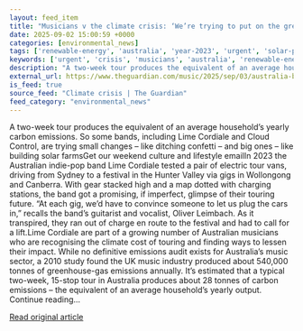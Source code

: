 ```yaml
---
layout: feed_item
title: "Musicians v the climate crisis: ‘We’re trying to put on the greenest show in Australia’"
date: 2025-09-02 15:00:59 +0000
categories: [environmental_news]
tags: ['renewable-energy', 'australia', 'year-2023', 'urgent', 'solar-power', 'oceania']
keywords: ['urgent', 'crisis', 'musicians', 'australia', 'renewable-energy', 'year-2023', 'climate', 'solar-power']
description: "A two-week tour produces the equivalent of an average household’s yearly carbon emissions"
external_url: https://www.theguardian.com/music/2025/sep/03/australia-bands-musicians-green-environmental-shows-climate-crisis
is_feed: true
source_feed: "Climate crisis | The Guardian"
feed_category: "environmental_news"
---
```


A two-week tour produces the equivalent of an average household’s yearly carbon emissions. So some bands, including Lime Cordiale and Cloud Control, are trying small changes – like ditching confetti – and big ones – like building solar farmsGet our weekend culture and lifestyle emailIn 2023 the Australian indie-pop band Lime Cordiale tested a pair of electric tour vans, driving from Sydney to a festival in the Hunter Valley via gigs in Wollongong and Canberra. With gear stacked high and a map dotted with charging stations, the band got a promising, if imperfect, glimpse of their touring future. “At each gig, we’d have to convince someone to let us plug the cars in,” recalls the band’s guitarist and vocalist, Oliver Leimbach. As it transpired, they ran out of charge en route to the festival and had to call for a lift.Lime Cordiale are part of a growing number of Australian musicians who are recognising the climate cost of touring and finding ways to lessen their impact. While no definitive emissions audit exists for Australia’s music sector, a 2010 study found the UK music industry produced about 540,000 tonnes of greenhouse-gas emissions annually. It’s estimated that a typical two-week, 15-stop tour in Australia produces about 28 tonnes of carbon emissions – the equivalent of an average household’s yearly output. Continue reading...

[Read original article](https://www.theguardian.com/music/2025/sep/03/australia-bands-musicians-green-environmental-shows-climate-crisis)
